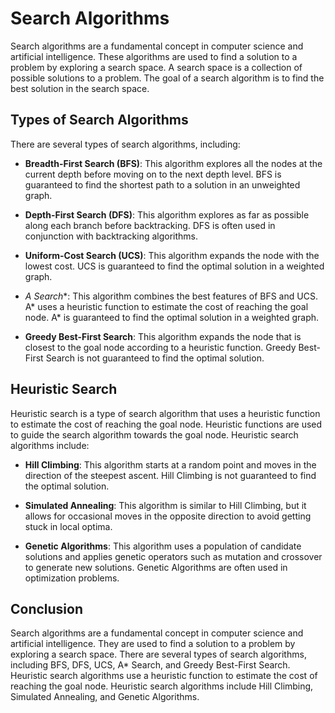 # Search Algorithms

Search algorithms are a fundamental concept in computer science and artificial intelligence. These algorithms are used to find a solution to a problem by exploring a search space. A search space is a collection of possible solutions to a problem. The goal of a search algorithm is to find the best solution in the search space.

## Types of Search Algorithms

There are several types of search algorithms, including:

- **Breadth-First Search (BFS)**: This algorithm explores all the nodes at the current depth before moving on to the next depth level. BFS is guaranteed to find the shortest path to a solution in an unweighted graph.

- **Depth-First Search (DFS)**: This algorithm explores as far as possible along each branch before backtracking. DFS is often used in conjunction with backtracking algorithms.

- **Uniform-Cost Search (UCS)**: This algorithm expands the node with the lowest cost. UCS is guaranteed to find the optimal solution in a weighted graph.

- **A* Search**: This algorithm combines the best features of BFS and UCS. A* uses a heuristic function to estimate the cost of reaching the goal node. A* is guaranteed to find the optimal solution in a weighted graph.

- **Greedy Best-First Search**: This algorithm expands the node that is closest to the goal node according to a heuristic function. Greedy Best-First Search is not guaranteed to find the optimal solution.

## Heuristic Search

Heuristic search is a type of search algorithm that uses a heuristic function to estimate the cost of reaching the goal node. Heuristic functions are used to guide the search algorithm towards the goal node. Heuristic search algorithms include:

- **Hill Climbing**: This algorithm starts at a random point and moves in the direction of the steepest ascent. Hill Climbing is not guaranteed to find the optimal solution.

- **Simulated Annealing**: This algorithm is similar to Hill Climbing, but it allows for occasional moves in the opposite direction to avoid getting stuck in local optima.

- **Genetic Algorithms**: This algorithm uses a population of candidate solutions and applies genetic operators such as mutation and crossover to generate new solutions. Genetic Algorithms are often used in optimization problems.

## Conclusion

Search algorithms are a fundamental concept in computer science and artificial intelligence. They are used to find a solution to a problem by exploring a search space. There are several types of search algorithms, including BFS, DFS, UCS, A* Search, and Greedy Best-First Search. Heuristic search algorithms use a heuristic function to estimate the cost of reaching the goal node. Heuristic search algorithms include Hill Climbing, Simulated Annealing, and Genetic Algorithms.
